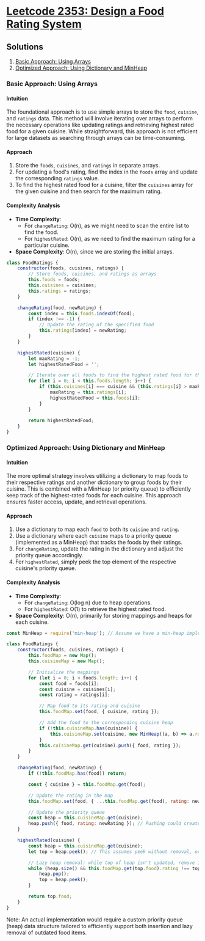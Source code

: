 # [Leetcode 2353: Design a Food Rating System](https://leetcode.com/problems/design-a-food-rating-system/)

## Solutions
1. [Basic Approach: Using Arrays](#basic-approach-using-arrays)
2. [Optimized Approach: Using Dictionary and MinHeap](#optimized-approach-using-dictionary-and-minheap)

### Basic Approach: Using Arrays

#### Intuition
The foundational approach is to use simple arrays to store the `food`, `cuisine`, and `ratings` data. This method will involve iterating over arrays to perform the necessary operations like updating ratings and retrieving highest rated food for a given cuisine. While straightforward, this approach is not efficient for large datasets as searching through arrays can be time-consuming.

#### Approach
1. Store the `foods`, `cuisines`, and `ratings` in separate arrays.
2. For updating a food's rating, find the index in the `foods` array and update the corresponding `ratings` value.
3. To find the highest rated food for a cuisine, filter the `cuisines` array for the given cuisine and then search for the maximum rating.

#### Complexity Analysis
- **Time Complexity**: 
  - For `changeRating`: O(n), as we might need to scan the entire list to find the food.
  - For `highestRated`: O(n), as we need to find the maximum rating for a particular cuisine.
- **Space Complexity**: O(n), since we are storing the initial arrays.

```javascript
class FoodRatings {
    constructor(foods, cuisines, ratings) {
        // Store foods, cuisines, and ratings as arrays
        this.foods = foods;
        this.cuisines = cuisines;
        this.ratings = ratings;
    }

    changeRating(food, newRating) {
        const index = this.foods.indexOf(food);
        if (index !== -1) {
            // Update the rating of the specified food
            this.ratings[index] = newRating;
        }
    }

    highestRated(cuisine) {
        let maxRating = -1;
        let highestRatedFood = '';

        // Iterate over all foods to find the highest rated food for the specified cuisine
        for (let i = 0; i < this.foods.length; i++) {
            if (this.cuisines[i] === cuisine && (this.ratings[i] > maxRating || (this.ratings[i] === maxRating && this.foods[i] < highestRatedFood))) {
                maxRating = this.ratings[i];
                highestRatedFood = this.foods[i];
            }
        }
        
        return highestRatedFood;
    }
}
```

### Optimized Approach: Using Dictionary and MinHeap

#### Intuition
The more optimal strategy involves utilizing a dictionary to map foods to their respective ratings and another dictionary to group foods by their cuisine. This is combined with a MinHeap (or priority queue) to efficiently keep track of the highest-rated foods for each cuisine. This approach ensures faster access, update, and retrieval operations.

#### Approach
1. Use a dictionary to map each `food` to both its `cuisine` and `rating`.
2. Use a dictionary where each `cuisine` maps to a priority queue (implemented as a MinHeap) that tracks the foods by their ratings.
3. For `changeRating`, update the rating in the dictionary and adjust the priority queue accordingly.
4. For `highestRated`, simply peek the top element of the respective cuisine's priority queue.

#### Complexity Analysis
- **Time Complexity**: 
  - For `changeRating`: O(log n) due to heap operations.
  - For `highestRated`: O(1) to retrieve the highest rated food.
- **Space Complexity**: O(n), primarily for storing mappings and heaps for each cuisine.

```javascript
const MinHeap = require('min-heap'); // Assume we have a min-heap implementation

class FoodRatings {
    constructor(foods, cuisines, ratings) {
        this.foodMap = new Map();
        this.cuisineMap = new Map();

        // Initialize the mappings
        for (let i = 0; i < foods.length; i++) {
            const food = foods[i];
            const cuisine = cuisines[i];
            const rating = ratings[i];

            // Map food to its rating and cuisine
            this.foodMap.set(food, { cuisine, rating });

            // Add the food to the corresponding cuisine heap
            if (!this.cuisineMap.has(cuisine)) {
                this.cuisineMap.set(cuisine, new MinHeap((a, b) => a.rating - b.rating || a.food.localeCompare(b.food)));
            }
            this.cuisineMap.get(cuisine).push({ food, rating });
        }
    }

    changeRating(food, newRating) {
        if (!this.foodMap.has(food)) return;

        const { cuisine } = this.foodMap.get(food);

        // Update the rating in the map
        this.foodMap.set(food, { ...this.foodMap.get(food), rating: newRating });

        // Update the priority queue
        const heap = this.cuisineMap.get(cuisine);
        heap.push({ food, rating: newRating }); // Pushing could create duplicates, handle this depending on heap operations
    }

    highestRated(cuisine) {
        const heap = this.cuisineMap.get(cuisine);
        let top = heap.peek(); // This assumes peek without removal, or appropriate lazy removal

        // Lazy heap removal: while top of heap isn't updated, remove it
        while (heap.size() && this.foodMap.get(top.food).rating !== top.rating) {
            heap.pop();
            top = heap.peek();
        }

        return top.food;
    }
}
```

Note: An actual implementation would require a custom priority queue (heap) data structure tailored to efficiently support both insertion and lazy removal of outdated food items.

